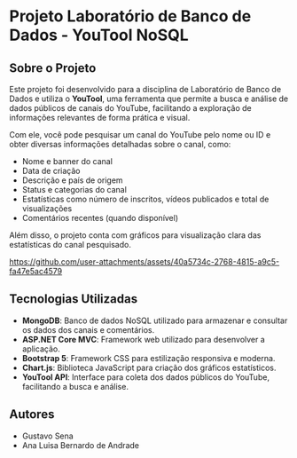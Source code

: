 # Projeto Laboratório de Banco de Dados - YouTool NoSQL

## Sobre o Projeto

Este projeto foi desenvolvido para a disciplina de Laboratório de Banco de Dados e utiliza o **YouTool**, uma ferramenta que permite a busca e análise de dados públicos de canais do YouTube, facilitando a exploração de informações relevantes de forma prática e visual.

Com ele, você pode pesquisar um canal do YouTube pelo nome ou ID e obter diversas informações detalhadas sobre o canal, como:

- Nome e banner do canal
- Data de criação
- Descrição e país de origem
- Status e categorias do canal
- Estatísticas como número de inscritos, vídeos publicados e total de visualizações
- Comentários recentes (quando disponível)

Além disso, o projeto conta com gráficos para visualização clara das estatísticas do canal pesquisado.


https://github.com/user-attachments/assets/40a5734c-2768-4815-a9c5-fa47e5ac4579


## Tecnologias Utilizadas

- **MongoDB**: Banco de dados NoSQL utilizado para armazenar e consultar os dados dos canais e comentários.
- **ASP.NET Core MVC**: Framework web utilizado para desenvolver a aplicação.
- **Bootstrap 5**: Framework CSS para estilização responsiva e moderna.
- **Chart.js**: Biblioteca JavaScript para criação dos gráficos estatísticos.
- **YouTool API**: Interface para coleta dos dados públicos do YouTube, facilitando a busca e análise.

## Autores

- Gustavo Sena
- Ana Luisa Bernardo de Andrade
